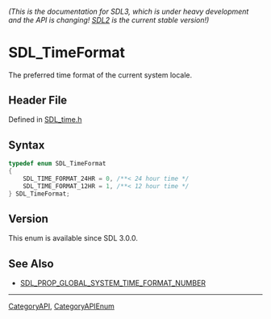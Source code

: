 ###### (This is the documentation for SDL3, which is under heavy development and the API is changing! [SDL2](https://wiki.libsdl.org/SDL2/) is the current stable version!)
# SDL_TimeFormat

The preferred time format of the current system locale.

## Header File

Defined in [SDL_time.h](https://github.com/libsdl-org/SDL/blob/main/include/SDL3/SDL_time.h)

## Syntax

```c
typedef enum SDL_TimeFormat
{
    SDL_TIME_FORMAT_24HR = 0, /**< 24 hour time */
    SDL_TIME_FORMAT_12HR = 1, /**< 12 hour time */
} SDL_TimeFormat;
```

## Version

This enum is available since SDL 3.0.0.

## See Also

* [SDL_PROP_GLOBAL_SYSTEM_TIME_FORMAT_NUMBER](SDL_PROP_GLOBAL_SYSTEM_TIME_FORMAT_NUMBER)

----
[CategoryAPI](CategoryAPI), [CategoryAPIEnum](CategoryAPIEnum)

